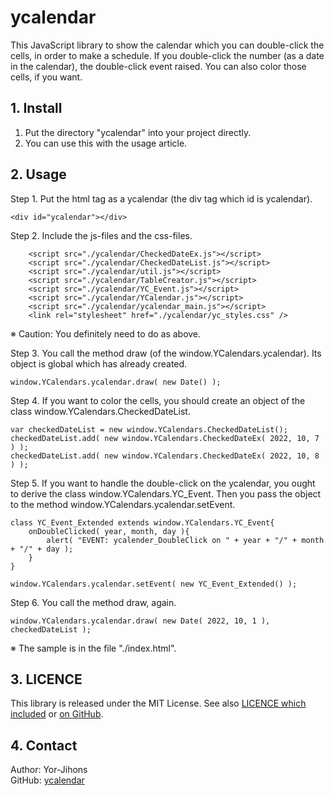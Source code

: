 # ycalendar

This JavaScript library to show the calendar which you can double-click the cells, in order to make a schedule.
If you double-click the number (as a date in the calendar), the double-click event raised.
You can also color those cells, if you want.

## 1. Install

1. Put the directory "ycalendar" into your project directly.
2. You can use this with the usage article.


## 2. Usage

Step 1. Put the html tag as a ycalendar (the div tag which id is ycalendar).

```
<div id="ycalendar"></div>
```

Step 2. Include the js-files and the css-files.
```
    <script src="./ycalendar/CheckedDateEx.js"></script>
    <script src="./ycalendar/CheckedDateList.js"></script>
    <script src="./ycalendar/util.js"></script>
    <script src="./ycalendar/TableCreator.js"></script>
    <script src="./ycalendar/YC_Event.js"></script>
    <script src="./ycalendar/YCalendar.js"></script>
    <script src="./ycalendar/ycalendar_main.js"></script>
    <link rel="stylesheet" href="./ycalendar/yc_styles.css" />
```
※ Caution: You definitely need to do as above.

Step 3. You call the method draw (of the window.YCalendars.ycalendar).
Its object is global which has already created.
```
window.YCalendars.ycalendar.draw( new Date() );
```

Step 4. If you want to color the cells, you should create an object of the class window.YCalendars.CheckedDateList.
```
var checkedDateList = new window.YCalendars.CheckedDateList();
checkedDateList.add( new window.YCalendars.CheckedDateEx( 2022, 10, 7 ) );
checkedDateList.add( new window.YCalendars.CheckedDateEx( 2022, 10, 8 ) );
```

Step 5. If you want to handle the double-click on the ycalendar, you ought to derive the class window.YCalendars.YC_Event.
Then you pass the object to the method window.YCalendars.ycalendar.setEvent.
```
class YC_Event_Extended extends window.YCalendars.YC_Event{
    onDoubleClicked( year, month, day ){
        alert( "EVENT: ycalender_DoubleClick on " + year + "/" + month + "/" + day );
    }
}

window.YCalendars.ycalendar.setEvent( new YC_Event_Extended() );
```

Step 6. You call the method draw, again.
```
window.YCalendars.ycalendar.draw( new Date( 2022, 10, 1 ), checkedDateList );
```

※ The sample is in the file "./index.html".

## 3. LICENCE

This library is released under the MIT License. See also [LICENCE which included](./README.md) or [on GitHub](https://github.com/Yor-Jihons/ycalendar/blob/main/ycalendar/LICENSE).

## 4. Contact

Author: Yor-Jihons  
GitHub: [ycalendar](https://github.com/Yor-Jihons/ycalendar)  
